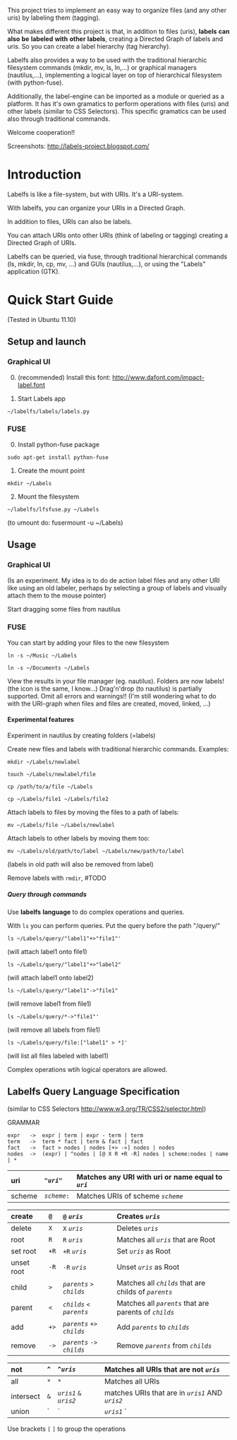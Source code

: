 This project tries to implement an easy way to organize files (and any other uris) by labeling them (tagging).

What makes different this project is that, in addition to files (uris), **labels** **can** **also** **be** **labeled** **with** **other** **labels**, creating a Directed Graph of labels and uris. So you can create a label hierarchy (tag hierarchy).

Labelfs also provides a way to be used with the traditional hierarchic filesystem commands  (mkdir, mv, ls, ln,...) or graphical managers (nautilus,...), implementing a logical layer on top of hierarchical filesystem (with python-fuse).

Additionally, the label-engine can be imported as a module or queried as a platform. It has it's own gramatics to perform operations with files (uris) and other labels (similar to CSS Selectors). This specific gramatics can be used also through traditional commands.

Welcome cooperation!!


Screenshots: http://labels-project.blogspot.com/

# Introduction #

Labelfs is like a file-system, but with URIs. It's a URI-system.

With labelfs, you can organize your URIs in a Directed Graph.

In addition to files, URIs can also be labels.

You can attach URIs onto other URIs (think of labeling or tagging) creating a Directed Graph of URIs.

Labelfs can be queried, via fuse, through traditional hierarchical commands (ls, mkdir, ln, cp, mv, ...) and GUIs (nautilus,...), or using the "Labels" application (GTK).


# Quick Start Guide #

(Tested in Ubuntu 11.10)

## Setup and launch ##

### Graphical UI ###

0. (recommended) Install this font: http://www.dafont.com/impact-label.font

1. Start Labels app
```
~/labelfs/labels/labels.py
```

### FUSE ###

0. Install python-fuse package

```
sudo apt-get install python-fuse
```

1. Create the mount point

```
mkdir ~/Labels
```

2. Mount the filesystem

```
~/labelfs/lfsfuse.py ~/Labels
```

(to umount do: fusermount -u ~/Labels)


## Usage ##

### Graphical UI ###

(Is an experiment. My idea is to do de action label files and any other URI like using an old labeler, perhaps by selecting a group of labels and visually attach them to the mouse pointer)

Start dragging some files from nautilus

### FUSE ###

You can start by adding your files to the new filesystem

```
ln -s ~/Music ~/Labels
```

```
ln -s ~/Documents ~/Labels
```

View the results in your file manager (eg. nautilus).
Folders are now labels! (the icon is the same, I know...)
Drag'n'drop (to nautilus) is partially supported. Omit all errors and warnings!! (I'm still wondering what to do with the URI-graph when files and files are created, moved, linked, ...)

#### Experimental features ####

Experiment in nautilus by creating folders (=labels)

Create new files and labels with traditional hierarchic commands.
Examples:

```
mkdir ~/Labels/newlabel
```

```
touch ~/Labels/newlabel/file
```

```
cp /path/to/a/file ~/Labels
```

```
cp ~/Labels/file1 ~/Labels/file2
```

Attach labels to files by moving the files to a path of labels:

```
mv ~/Labels/file ~/Labels/newlabel
```

Attach labels to other labels by moving them too:

```
mv ~/Labels/old/path/to/label ~/Labels/new/path/to/label
```

(labels in old path will also be removed from label)

Remove labels with `rmdir`, #TODO

##### Query through commands #####

Use **labelfs** **language** to do complex operations and queries.

With `ls` you can perform queries. Put the query before the path "/query/"


```
ls ~/Labels/query/"label1"+>"file1"'
```

(will attach label1 onto file1)

```
ls ~/Labels/query/"label1"+>"label2"
```

(will attach label1 onto label2)

```
ls ~/Labels/query/"label1"->"file1"
```

(will remove label1 from file1)

```
ls ~/Labels/query/*->"file1"'
```

(will remove all labels from file1)

```
ls ~/Labels/query/file:["label1" > *]'
```

(will list all files labeled with label1)

Complex operations wtih logical operators are allowed.

## Labelfs Query Language Specification ##

(similar to CSS Selectors http://www.w3.org/TR/CSS2/selector.html)

GRAMMAR
```
expr   ->  expr | term | expr - term | term
term   ->  term * fact | term & fact | fact
fact   ->  fact > nodes | nodes [+> ->] nodes | nodes
nodes  ->  (expr) | ^nodes | [@ X R +R -R] nodes | scheme:nodes | name | *
```

|uri|`"`_`uri`_`"`|Matches any URI with uri or name equal to _`uri`_|
|:--|:------------|:------------------------------------------------|
|scheme|_`scheme`_`:`|Matches URIs of scheme _`scheme`_|

|create|`@`|`@` _`uris`_|Creates _`uris`_|
|:-----|:--|:-----------|:---------------|
|delete|`X`|`X` _`uris`_|Deletes _`uris`_|
|root|`R`|`R` _`uris`_|Matches all _`uris`_ that are Root|
|set root|`+R`|`+R` _`uris`_|Set _`uris`_ as Root|
|unset root|`-R`|`-R` _`uris`_|Unset _`uris`_ as Root|
|child|`>`|_`parents`_ `>` _`childs`_|Matches all _`childs`_ that are childs of _`parents`_|
|parent|`<`|_`childs`_ `<` _`parents`_|Matches all _`parents`_ that are parents of _`childs`_|
|add|`+>`|_`parents`_ `+>` _`childs`_|Add _`parents`_ to _`childs`_|
|remove|`->`|_`parents`_ `->` _`childs`_|Remove _`parents`_ from _`childs`_|

|not|`^`|`^`_`uris`_|Matches all URIs that are not _`uris`_|
|:--|:--|:----------|:-------------------------------------|
|all|`*`|`*`|Matches all URIs|
|intersect|`&`|_`uris1`_ `&` _`uris2`_|matches URIs that are in _`uris1`_ AND _`uris2`_|
|union| `|` |_`uris1`_ `|` _`uris2`_|matches URIs that are in _`uris1`_ OR _`uris2`_|

Use brackets `[`  `]` to group the operations
